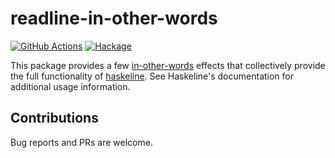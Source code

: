 # readline-in-other-words
[![GitHub Actions](https://github.com/lehmacdj/readline-in-other-words/actions/workflows/ci.yml/badge.svg)](https://github.com/lehmacdj/readline-in-other-words/actions/workflows/ci.yml)
[![Hackage](https://img.shields.io/hackage/v/readline-in-other-words.svg?logo=haskell)](https://hackage.haskell.org/package/readline-in-other-words)

This package provides a few [in-other-words](https://github.com/KingoftheHomeless/in-other-words#readme) effects that collectively provide the full functionality of [haskeline](https://github.com/judah/haskeline#readme). See Haskeline's documentation for additional usage information.

## Contributions
Bug reports and PRs are welcome.
